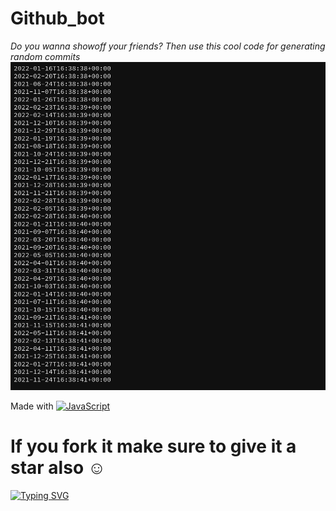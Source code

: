 # Github_bot

_Do you wanna showoff your friends? Then use this cool code for generating random commits_
![My image](https://github.com/basit21740/github_bot/blob/main/demo.png?raw=true)

Made with  <a href="https://github.com/search?q=user%3ABasit21740+language%3Ajavascript"><img alt="JavaScript" src="https://img.shields.io/badge/JavaScript-F7DF1E.svg?logo=javascript&logoColor=black"></a>

# If you fork it make sure to give it a star also ☺

[![Typing SVG](https://readme-typing-svg.herokuapp.com/?lines=Thanks+for+visiting)](https://git.io/typing-svg)
       
